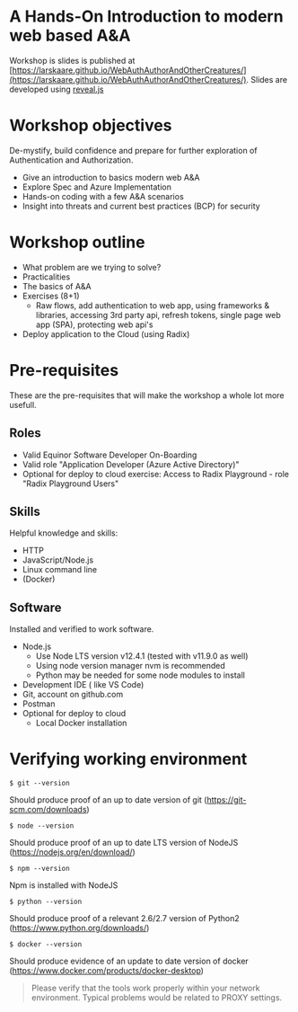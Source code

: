 # A Hands-On Introduction to modern web based A&A

Workshop is slides is published at [https://larskaare.github.io/WebAuthAuthorAndOtherCreatures/](https://larskaare.github.io/WebAuthAuthorAndOtherCreatures/). Slides are developed using [reveal.js]([reveal.js](https://revealjs.com))


# Workshop objectives

De-mystify, build confidence and prepare for further exploration of Authentication and Authorization.

* Give an introduction to basics modern web A&A
* Explore Spec and Azure Implementation
* Hands-on coding with a few A&A scenarios
* Insight into threats and current best practices (BCP) for security

# Workshop outline

* What problem are we trying to solve?
* Practicalities
* The basics of A&A
* Exercises (8+1)
  * Raw flows, add authentication to web app, using frameworks & libraries, accessing 3rd party api, refresh tokens, single page web app (SPA), protecting web api's
* Deploy application to the Cloud (using Radix)

# Pre-requisites
These are the pre-requisites that will make the workshop a whole lot more usefull.

## Roles

* Valid Equinor Software Developer On-Boarding
* Valid role "Application Developer (Azure Active Directory)"
* Optional for deploy to cloud exercise: Access to Radix Playground - role "Radix Playground Users"

## Skills
Helpful knowledge and skills:

* HTTP
* JavaScript/Node.js
* Linux command line
* (Docker)

## Software
Installed and verified to work software.

* Node.js
  * Use Node LTS version v12.4.1 (tested with v11.9.0 as well)
  * Using node version manager nvm is recommended
  * Python may be needed for some node modules to install
* Development IDE ( like VS Code)
* Git, account on github.com
* Postman
* Optional for deploy to cloud
  * Local Docker installation

# Verifying working environment

    $ git --version
Should produce proof of an up to date version of git (https://git-scm.com/downloads)

    $ node --version
Should produce proof of an up to date LTS version of NodeJS (https://nodejs.org/en/download/)

    $ npm --version
Npm is installed with NodeJS

    $ python --version
Should produce proof of a relevant 2.6/2.7 version of Python2 (https://www.python.org/downloads/)

    $ docker --version
Should produce evidence of an update to date version of docker (https://www.docker.com/products/docker-desktop)

> Please verify that the tools work properly within your network environment. Typical problems would be related to PROXY settings.

